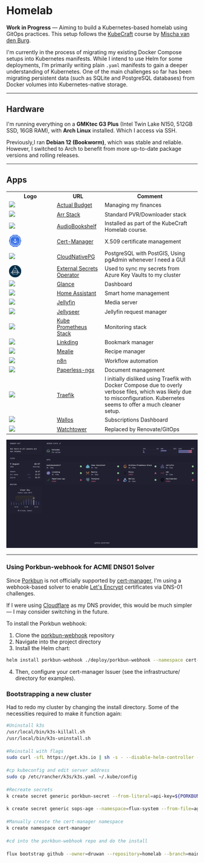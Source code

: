 # Homelab

**Work in Progress** — Aiming to build a Kubernetes-based homelab using GitOps practices. This setup follows the [KubeCraft](https://www.skool.com/kubecraft) course by [Mischa van den Burg](https://github.com/mischavandenburg).

I'm currently in the process of migrating my existing Docker Compose setups into Kubernetes manifests. While I intend to use Helm for some deployments, I’m primarily writing plain `.yaml` manifests to gain a deeper understanding of Kubernetes. One of the main challenges so far has been migrating persistent data (such as SQLite and PostgreSQL databases) from Docker volumes into Kubernetes-native storage.

---

## Hardware

I'm running everything on a **GMKtec G3 Plus** (Intel Twin Lake N150, 512GB SSD, 16GB RAM), with **Arch Linux** installed. Which I access via SSH.

Previously,I ran **Debian 12 (Bookworm)**, which was stable and reliable. However, I switched to Arch to benefit from more up-to-date package versions and rolling releases.

---

## Apps

<table style="width:100%">
   <tr>
       <th style="width:25%">Logo</td>
       <th style="width:25%">URL</td>
       <th style="width:50%">Comment</td>
   </tr>
   <tr>
       <td><img width="32" src="https://cdn.jsdelivr.net/gh/selfhst/icons/svg/actual-budget.svg"></td>
       <td><a href="https://actualbudget.org/">Actual Budget</a></td>
       <td>Managing my finances</td>
   </tr>
   <tr>
       <td><img width="32" src="https://cdn.jsdelivr.net/gh/selfhst/icons/svg/sonarr-radarr.svg"></td>
       <td><a href="https://trash-guides.info">Arr Stack</a></td>
       <td>Standard PVR/Downloader stack</td>
   </tr>
   <tr>
       <td><img width="32" src="https://cdn.jsdelivr.net/gh/selfhst/icons/svg/audiobookshelf.svg"></td>
       <td><a href="https://www.audiobookshelf.org/">AudioBookshelf</a></td>
       <td>Installed as part of the KubeCraft Homelab course.</td>
   </tr>
   <tr>
     <td><img width="32" src="https://raw.githubusercontent.com/cert-manager/cert-manager/master/logo/logo.svg"></td>
     <td><a href="https://cert-manager.io/">Cert-Manager</a></td>
     <td>X.509 certificate management</td>
   </tr>
   <tr>
       <td><img width="32" src="https://cdn.jsdelivr.net/gh/selfhst/icons/svg/postgresql.svg"></td>
       <td><a href="https://cloudnative-pg.io/">CloudNativePG</a></td>
       <td>PostgreSQL with PostGIS, Using pgAdmin whenever I need a GUI</td>
   </tr>
  <tr>
      <td><img width="32" src="https://raw.githubusercontent.com/external-secrets/external-secrets/main/assets/eso-round-logo.svg"></td>
      <td><a href="https://external-secrets.io">External Secrets Operator</a></td>
      <td>Used to sync my secrets from Azure Key Vaults to my cluster</td>
  </tr>
   <tr>
       <td><img width="32" src="https://cdn.jsdelivr.net/gh/selfhst/icons/svg/glance.svg"></td>
       <td><a href="https://github.com/glanceapp/glance/">Glance</a></td>
       <td>Dashboard</td>
   </tr>
   <tr>
       <td><img width="32" src="https://cdn.jsdelivr.net/gh/selfhst/icons/svg/home-assistant.svg"></td>
       <td><a href="https://www.home-assistant.io/">Home Assistant</a></td>
       <td>Smart home management</td>
   </tr>
   <tr>
       <td><img width="32" src="https://cdn.jsdelivr.net/gh/selfhst/icons/svg/jellyfin.svg"></td>
       <td><a href="https://jellyfin.org/docs/general/installation/container">Jellyfin</a></td>
       <td>Media server</td>
   </tr>
   <tr>
       <td><img width="32" src="https://cdn.jsdelivr.net/gh/selfhst/icons/svg/jellyseerr.svg"></td>
       <td><a href="https://docs.jellyseerr.dev/">Jellyseer</a></td>
       <td>Jellyfin request manager</td>
   </tr>
   <tr>
       <td><img width="32" src="https://cdn.jsdelivr.net/gh/selfhst/icons/svg/grafana.svg"></td>
       <td><a href="https://github.com/prometheus-community/helm-charts/tree/main/charts/kube-prometheus-stack#get-helm-repository-info">Kube Prometheus Stack</a></td>
       <td>Monitoring stack</td>
   </tr>
   <tr>
       <td><img width="32" src="https://cdn.jsdelivr.net/gh/selfhst/icons/svg/linkding.svg"></td>
       <td><a href="https://linkding.link/">Linkding</a></td>
       <td>Bookmark manager</td>
   </tr>
   <tr>
       <td><img width="32" src="https://cdn.jsdelivr.net/gh/selfhst/icons/svg/mealie.svg"></td>
       <td><a href="https://docs.mealie.io/">Mealie</a></td>
       <td>Recipe manager</td>
   </tr>
   <tr>
       <td><img width="32" src="https://cdn.jsdelivr.net/gh/selfhst/icons/svg/n8n.svg"></td>
       <td><a href="https://n8n.io/">n8n<a/></td>
       <td>Workflow automation</td>
   </tr>
   <tr>
       <td><img width="32" src="https://cdn.jsdelivr.net/gh/selfhst/icons/svg/paperless-ngx.svg"></td>
       <td><a href="https://docs.paperless-ngx.com/">Paperless-ngx</a></td>
       <td>Document management</td>
   </tr>
   <tr>
       <td><img width="32" src="https://cdn.jsdelivr.net/gh/selfhst/icons/svg/traefik.svg"></td>
       <td><a href="https://doc.traefik.io/traefik/getting-started/">Traefik</a></td>
       <td>I initially disliked using Traefik with Docker Compose due to overly verbose files, which was likely due to misconfiguration. Kubernetes seems to offer a much cleaner setup.</td>
   </tr>
   <tr>
       <td><img width="32" src="https://cdn.jsdelivr.net/gh/selfhst/icons/svg/wallos.svg"></td>
       <td><a href="https://github.com/ellite/Wallos">Wallos</a></td>
       <td>Subscriptions Dashboard</td>
   </tr>
   <tr>
       <td><img width="32" src="https://cdn.jsdelivr.net/gh/selfhst/icons/svg/watchtower.svg"></td>
       <td><a href="https://github.com/containrrr/watchtower">Watchtower</a></td>
       <td>Replaced by Renovate/GitOps</td>
   </tr>
</table>

![Glance](./assets/Glance.png)

---

### Using Porkbun-webhook for ACME DNS01 Solver

Since [Porkbun](https://porkbun.com/) is not officially supported by [cert-manager](https://cert-manager.io), I’m using a webhook-based solver to enable [Let's Encrypt](https://letsencrypt.org/) certificates via DNS-01 challenges.

If I were using [Cloudflare](https://www.cloudflare.com/) as my DNS provider, this would be much simpler — I may consider switching in the future.

To install the Porkbun webhook:

1. Clone the [porkbun-webhook](https://github.com/mdonoughe/porkbun-webhook) repository
2. Navigate into the project directory
3. Install the Helm chart:

```bash
helm install porkbun-webhook ./deploy/porkbun-webhook --namespace cert-manager  --set groupName=christophervestman.com
```

4. Then, configure your cert-manager Issuer (see the infrastructure/ directory for examples).

### Bootstrapping a new cluster

Had to redo my cluster by changing the install directory. Some of the necessities required to make it function again:

```bash
#Uninstall k3s
/usr/local/bin/k3s-killall.sh
/usr/local/bin/k3s-uninstall.sh

#Reinstall with flags
sudo curl -sfL https://get.k3s.io | sh -s - --disable-helm-controller --data-dir=/home/k3s

#cp kubeconfig and edit server address
sudo cp /etc/rancher/k3s/k3s.yaml ~/.kube/config

#Recreate secrets
k create secret generic porkbun-secret --from-literal=api-key=${PORKBUN_API_KEY} --from-literal=secret-key=${PORKBUN_SECRET_KEY} --dry-run=client -o yaml > porkbun-secret.yaml

k create secret generic sops-age --namespace=flux-system --from-file=age.agekey=/dev/stdin

#Manually create the cert-manager namespace
k create namespace cert-manager

#cd into the porkbun-webhook repo and do the install

flux bootstrap github --owner=druwan --repository=homelab --branch=main --path=./clusters/staging --personal
```
